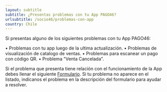 ```yaml
---
layout: subtitle
subtitle: ¿Presentas problemas con tu App PAGO46?
urlsubtitle: /socio46/problemas-con-app
country: Chile
---
```

Si presentas alguno de los siguientes problemas con tu App PAGO46:

• Problemas con tu app luego de la ultima actualización. 
• Problemas de visualización de catalogo de ventas. 
• Problemas para escanear un pago con código QR.
• Problema "Venta Cancelada". 

Si el problema que presenta tiene relación con el funcionamiento de la App debes llenar el siguiente 
[Formulario](/contact-us/18). Si tu problema no aparece en el listado, indícanos el problema en la descripción del formulario para ayudar a resolver. 
